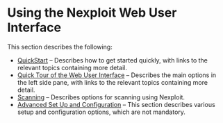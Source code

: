 # Using the Nexploit Web User Interface
This section describes the following:
* [QuickStart](guide/np-web-ui/quickstart) – Describes how to get started quickly, with links to the relevant topics containing more detail.
* [Quick Tour of the Web User Interface](guide/np-web-ui/tour-of-web-ui) – Describes the main options in the left side pane, with links to the relevant topics containing more detail.
* [Scanning](guide/np-web-ui/scanning) – Describes options for scanning using Nexploit.
* [Advanced Set Up and Configuration](guide/np-web-ui/advanced-set-up) – This section describes various setup and configuration options, which are not mandatory.
